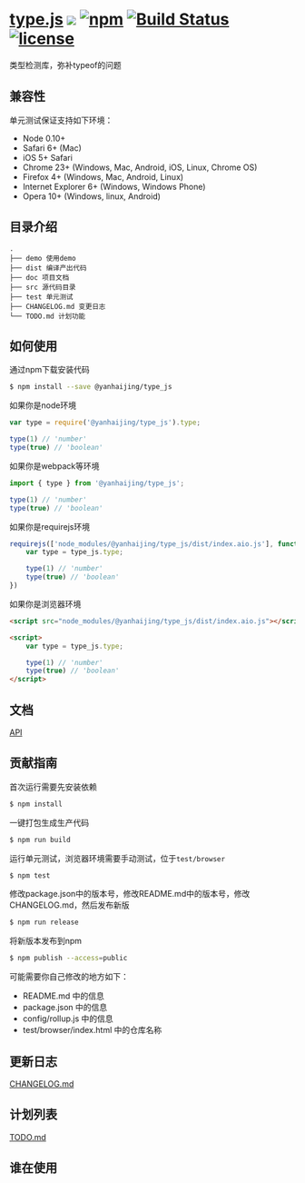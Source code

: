 # [type.js](https://github.com/yanhaijing/type.js) [![](https://img.shields.io/badge/Powered%20by-jslib%20base-brightgreen.svg)](https://github.com/yanhaijing/type.js) [![npm](https://img.shields.io/badge/npm-0.1.0-orange.svg)](https://www.npmjs.com/package/@yanhaijing/type_js) [![Build Status](https://travis-ci.org/yanhaijing/type.js.svg?branch=master)](https://travis-ci.org/yanhaijing/type.js) [![license](https://img.shields.io/badge/license-MIT-blue.svg)](https://github.com/yanhaijing/type.js/blob/master/LICENSE)
类型检测库，弥补typeof的问题

## 兼容性
单元测试保证支持如下环境：

- Node 0.10+
- Safari 6+ (Mac)
- iOS 5+ Safari
- Chrome 23+ (Windows, Mac, Android, iOS, Linux, Chrome OS)
- Firefox 4+ (Windows, Mac, Android, Linux)
- Internet Explorer 6+ (Windows, Windows Phone)
- Opera 10+ (Windows, linux, Android)

## 目录介绍

```
.
├── demo 使用demo
├── dist 编译产出代码
├── doc 项目文档
├── src 源代码目录
├── test 单元测试
├── CHANGELOG.md 变更日志
└── TODO.md 计划功能
```

## 如何使用
通过npm下载安装代码

```bash
$ npm install --save @yanhaijing/type_js
```

如果你是node环境

```js
var type = require('@yanhaijing/type_js').type;

type(1) // 'number'
type(true) // 'boolean'
```

如果你是webpack等环境

```js
import { type } from '@yanhaijing/type_js';

type(1) // 'number'
type(true) // 'boolean'
```

如果你是requirejs环境

```js
requirejs(['node_modules/@yanhaijing/type_js/dist/index.aio.js'], function (type_js) {
    var type = type_js.type;

    type(1) // 'number'
    type(true) // 'boolean'
})
```

如果你是浏览器环境

```html
<script src="node_modules/@yanhaijing/type_js/dist/index.aio.js"></script>

<script>
    var type = type_js.type;

    type(1) // 'number'
    type(true) // 'boolean'
</script>
```

## 文档
[API](./doc/api.md)

## 贡献指南
首次运行需要先安装依赖

```bash
$ npm install
```

一键打包生成生产代码

```bash
$ npm run build
```

运行单元测试，浏览器环境需要手动测试，位于`test/browser`

```bash
$ npm test
```

修改package.json中的版本号，修改README.md中的版本号，修改CHANGELOG.md，然后发布新版

```bash
$ npm run release
```

将新版本发布到npm

```bash
$ npm publish --access=public
```

可能需要你自己修改的地方如下：

- README.md 中的信息
- package.json 中的信息
- config/rollup.js 中的信息
- test/browser/index.html 中的仓库名称

## 更新日志
[CHANGELOG.md](./CHANGELOG.md)

## 计划列表
[TODO.md](./TODO.md)

## 谁在使用
